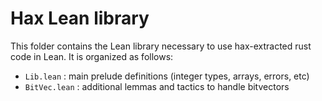 # Hax Lean library

This folder contains the Lean library necessary to use hax-extracted rust code
in Lean. It is organized as follows:

- `Lib.lean` : main prelude definitions (integer types, arrays, errors, etc)
- `BitVec.lean` : additional lemmas and tactics to handle bitvectors
